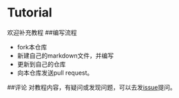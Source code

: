 Tutorial
========
欢迎补充教程
##编写流程
* fork本仓库
* 新建自己的markdown文件，并编写
* 更新到自己的仓库
* 向本仓库发送pull request。

##评论
对教程内容，有疑问或发现问题，可以去发[issue](https://github.com/ncuopen/ncuopen.github.io/issues)提问。
